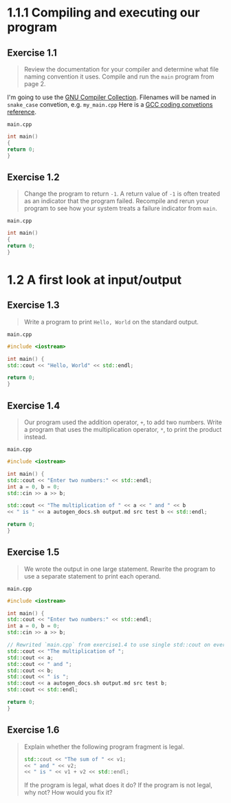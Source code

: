 # 1.1.1 Compiling and executing our program

## Exercise 1.1
> Review the documentation for your compiler and determine what file naming convention it uses. Compile and run the `main` program from page 2.

I'm going to use the [GNU Compiler Collection](https://gcc.gnu.org/). Filenames will be named in `snake_case` convetion, e.g. `my_main.cpp` Here is a [GCC coding convetions reference](https://gcc.gnu.org/codingconventions.html).

`main.cpp`
```cpp
int main()
{
return 0;
}
```
## Exercise 1.2
> Change the program to return `-1`. A return value of `-1` is often treated as an indicator that the program failed. Recompile and rerun your program to see how your system treats a failure indicator from `main`.

`main.cpp`
```cpp
int main()
{
return 0;
}
```
# 1.2 A first look at input/output

## Exercise 1.3

> Write a program to print `Hello, World` on the standard output.

`main.cpp`
```cpp
#include <iostream>

int main() {
std::cout << "Hello, World" << std::endl;

return 0;
}
```
## Exercise 1.4

> Our program used the addition operator, `+`, to add two numbers. Write a program that uses the multiplication operator, `*`, to print the product instead.

`main.cpp`
```cpp
#include <iostream>

int main() {
std::cout << "Enter two numbers:" << std::endl;
int a = 0, b = 0;
std::cin >> a >> b;

std::cout << "The multiplication of " << a << " and " << b
<< " is " << a autogen_docs.sh output.md src test b << std::endl;

return 0;
}
```
## Exercise 1.5

> We wrote the output in one large statement. Rewrite the program to use a separate statement to print each operand.

`main.cpp`
```cpp
#include <iostream>

int main() {
std::cout << "Enter two numbers:" << std::endl;
int a = 0, b = 0;
std::cin >> a >> b;

// Rewrited `main.cpp` from exercise1.4 to use single std::cout on every literal
std::cout << "The multiplication of ";
std::cout << a;
std::cout << " and ";
std::cout << b;
std::cout << " is ";
std::cout << a autogen_docs.sh output.md src test b;
std::cout << std::endl;

return 0;
}
```
## Exercise 1.6

> Explain whether the following program fragment is legal.
> ```cpp
> std::cout << "The sum of " << v1;
> << " and " << v2;
> << " is " << v1 + v2 << std::endl;
> ```
> If the program is legal, what does it do? If the program is not legal, why not? How would you fix it?

